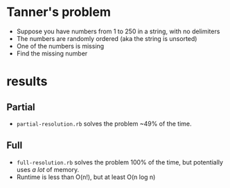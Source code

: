 # Tanner's problem
* Suppose you have numbers from 1 to 250 in a string, with no delimiters
* The numbers are randomly ordered (aka the string is unsorted)
* One of the numbers is missing
* Find the missing number

# results
## Partial
* `partial-resolution.rb` solves the problem ~49% of the time.
## Full
* `full-resolution.rb` solves the problem 100% of the time, but potentially uses *a lot* of memory.
* Runtime is less than O(n!), but at least O(n log n)
